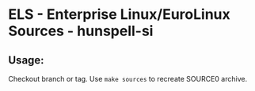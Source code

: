 # ELS - Enterprise Linux/EuroLinux Sources - hunspell-si
 
## Usage:
  Checkout branch or tag. Use `make sources` to recreate  SOURCE0 archive.
